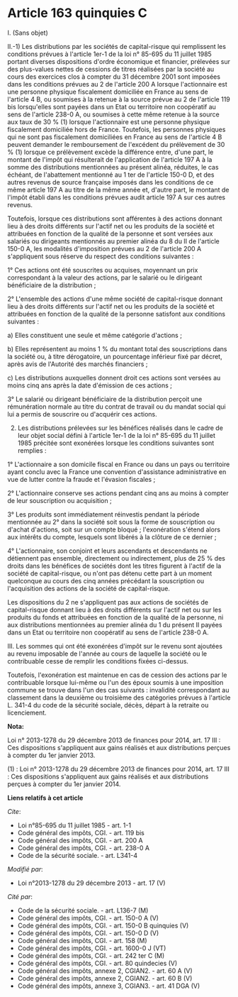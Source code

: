 # Article 163 quinquies C

I. (Sans objet) 

II.-1) Les distributions par les sociétés de capital-risque qui remplissent les conditions prévues à l'article 1er-1 de la
loi n° 85-695 du 11 juillet 1985 portant diverses dispositions d'ordre économique et financier, prélevées sur des plus-values
nettes de cessions de titres réalisées par la société au cours des exercices clos à compter du 31 décembre 2001 sont imposées
dans les conditions prévues au 2 de l'article 200 A lorsque l'actionnaire est une personne physique fiscalement domiciliée en
France au sens de l'article 4 B, ou soumises à la retenue à la source prévue au 2 de l'article 119 bis lorsqu'elles sont
payées dans un Etat ou territoire non coopératif au sens de l'article 238-0 A, ou soumises à cette même retenue à la source
aux taux de 30 % (1) lorsque l'actionnaire est une personne physique fiscalement domiciliée hors de France. Toutefois, les
personnes physiques qui ne sont pas fiscalement domiciliées en France au sens de l'article 4 B peuvent demander le
remboursement de l'excédent du prélèvement de 30 % (1) lorsque ce prélèvement excède la différence entre, d'une part, le
montant de l'impôt qui résulterait de l'application de l'article 197 A à la somme des distributions mentionnées au présent
alinéa, réduites, le cas échéant, de l'abattement mentionné au 1 ter de l'article 150-0 D, et des autres revenus de source
française imposés dans les conditions de ce même article 197 A au titre de la même année et, d'autre part, le montant de
l'impôt établi dans les conditions prévues audit article 197 A sur ces autres revenus. 

Toutefois, lorsque ces distributions sont afférentes à des actions donnant lieu à des droits différents sur l'actif net ou
les produits de la société et attribuées en fonction de la qualité de la personne et sont versées aux salariés ou dirigeants
mentionnés au premier alinéa du 8 du II de l'article 150-0 A, les modalités d'imposition prévues au 2 de l'article 200 A
s'appliquent sous réserve du respect des conditions suivantes : 

1° Ces actions ont été souscrites ou acquises, moyennant un prix correspondant à la valeur des actions, par le salarié ou le
dirigeant bénéficiaire de la distribution ; 

2° L'ensemble des actions d'une même société de capital-risque donnant lieu à des droits différents sur l'actif net ou les
produits de la société et attribuées en fonction de la qualité de la personne satisfont aux conditions suivantes : 

a) Elles constituent une seule et même catégorie d'actions ; 

b) Elles représentent au moins 1 % du montant total des souscriptions dans la société ou, à titre dérogatoire, un pourcentage
inférieur fixé par décret, après avis de l'Autorité des marchés financiers ; 

c) Les distributions auxquelles donnent droit ces actions sont versées au moins cinq ans après la date d'émission de ces
actions ; 

3° Le salarié ou dirigeant bénéficiaire de la distribution perçoit une rémunération normale au titre du contrat de travail ou
du mandat social qui lui a permis de souscrire ou d'acquérir ces actions. 

2) Les distributions prélevées sur les bénéfices réalisés dans le cadre de leur objet social défini à l'article 1er-1 de la
loi n° 85-695 du 11 juillet 1985 précitée sont exonérées lorsque les conditions suivantes sont remplies : 

1° L'actionnaire a son domicile fiscal en France ou dans un pays ou territoire ayant conclu avec la France une convention
d'assistance administrative en vue de lutter contre la fraude et l'évasion fiscales ; 

2° L'actionnaire conserve ses actions pendant cinq ans au moins à compter de leur souscription ou acquisition ; 

3° Les produits sont immédiatement réinvestis pendant la période mentionnée au 2° dans la société soit sous la forme de
souscription ou d'achat d'actions, soit sur un compte bloqué ; l'exonération s'étend alors aux intérêts du compte, lesquels
sont libérés à la clôture de ce dernier ; 

4° L'actionnaire, son conjoint et leurs ascendants et descendants ne détiennent pas ensemble, directement ou indirectement,
plus de 25 % des droits dans les bénéfices de sociétés dont les titres figurent à l'actif de la société de capital-risque, ou
n'ont pas détenu cette part à un moment quelconque au cours des cinq années précédant la souscription ou l'acquisition des
actions de la société de capital-risque. 

Les dispositions du 2 ne s'appliquent pas aux actions de sociétés de capital-risque donnant lieu à des droits différents sur
l'actif net ou sur les produits du fonds et attribuées en fonction de la qualité de la personne, ni aux distributions
mentionnées au premier alinéa du 1 du présent II payées dans un Etat ou territoire non coopératif au sens de l'article 238-0
A. 

III. Les sommes qui ont été exonérées d'impôt sur le revenu sont ajoutées au revenu imposable de l'année au cours de laquelle
la société ou le contribuable cesse de remplir les conditions fixées ci-dessus. 

Toutefois, l'exonération est maintenue en cas de cession des actions par le contribuable lorsque lui-même ou l'un des époux
soumis à une imposition commune se trouve dans l'un des cas suivants : invalidité correspondant au classement dans la
deuxième ou troisième des catégories prévues à l'article L. 341-4 du code de la sécurité sociale, décès, départ à la retraite
ou licenciement.

**Nota:**

Loi n° 2013-1278 du 29 décembre 2013 de finances pour 2014, art. 17 III : Ces dispositions s'appliquent aux gains réalisés et
aux distributions perçues à compter du 1er janvier 2013.

(1) : Loi n° 2013-1278 du 29 décembre 2013 de finances pour 2014, art. 17 III : Ces dispositions s'appliquent aux gains
réalisés et aux distributions perçues à compter du 1er janvier 2014.

**Liens relatifs à cet article**

_Cite_:

  - Loi n°85-695 du 11 juillet 1985 - art. 1-1
  - Code général des impôts, CGI. - art. 119 bis
  - Code général des impôts, CGI. - art. 200 A
  - Code général des impôts, CGI. - art. 238-0 A
  - Code de la sécurité sociale. - art. L341-4

_Modifié par_:

  - Loi n°2013-1278 du 29 décembre 2013 - art. 17 (V)

_Cité par_:

  - Code de la sécurité sociale. - art. L136-7 (M)
  - Code général des impôts, CGI. - art. 150-0 A (V)
  - Code général des impôts, CGI. - art. 150-0 B quinquies (V)
  - Code général des impôts, CGI. - art. 150-0 D (V)
  - Code général des impôts, CGI. - art. 158 (M)
  - Code général des impôts, CGI. - art. 1600-0 J (VT)
  - Code général des impôts, CGI. - art. 242 ter C (M)
  - Code général des impôts, CGI. - art. 80 quindecies (V)
  - Code général des impôts, annexe 2, CGIAN2. - art. 60 A (V)
  - Code général des impôts, annexe 2, CGIAN2. - art. 60 B (V)
  - Code général des impôts, annexe 3, CGIAN3. - art. 41 DGA (V)
